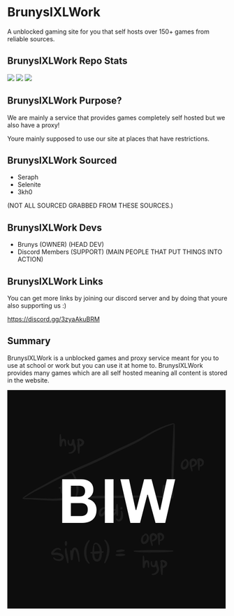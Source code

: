 # BrunysIXLWork
A unblocked gaming site for you that self hosts over 150+ games from reliable sources.

## BrunysIXLWork Repo Stats
<img src="https://img.shields.io/github/repo-size/brunysixlwork/BrunysIXLWork.github.io?style=for-the-badge&labelColor=%23000000&color=%231c1c1c">
<img src="https://img.shields.io/github/stars/brunysixlwork/BrunysIXLWork.github.io?style=for-the-badge&labelColor=%23000000&color=%231c1c1c">
<img src="https://img.shields.io/github/forks/brunysixlwork/BrunysIXLWork.github.io?style=for-the-badge&labelColor=000000&color=1c1c1c">

## BrunysIXLWork Purpose?
We are mainly a service that provides games completely self hosted but we also have a proxy!

Youre mainly supposed to use our site at places that have restrictions.

## BrunysIXLWork Sourced
- Seraph
- Selenite
- 3kh0

(NOT ALL SOURCED GRABBED FROM THESE SOURCES.)

## BrunysIXLWork Devs
- Brunys (OWNER) (HEAD DEV)
- Discord Members (SUPPORT) (MAIN PEOPLE THAT PUT THINGS INTO ACTION)

## BrunysIXLWork Links
You can get more links by joining our discord server and by doing that youre also supporting us :)

https://discord.gg/3zyaAkuBRM 

## Summary
BrunysIXLWork is a unblocked games and proxy service meant for you to use at school or work but you can use it at home to. BrunysIXLWork provides many games which are all self hosted meaning all content is stored in the website.

![logo](./storage/images/logo.png "biw")
